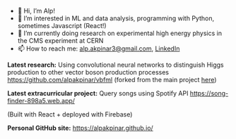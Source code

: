 - 👋 Hi, I’m Alp!
- 👀 I’m interested in ML and data analysis, programming with Python, sometimes Javascript (React!)
- 🌱 I’m currently doing research on experimental high energy physics in the CMS experiment at CERN
- 📫 How to reach me: alp.akpinar3@gmail.com, [LinkedIn](https://www.linkedin.com/in/alp-akp%C4%B1nar-9ab423b7/) 

**Latest research:**
Using convolutional neural networks to distinguish Higgs production to other vector boson production processes
https://github.com/alpakpinar/vbfml
(forked from the main project [here](https://github.com/AndreasAlbert/vbfml))

**Latest extracurricular project:** Query songs using Spotify API
https://song-finder-898a5.web.app/

(Built with React + deployed with Firebase)

**Personal GitHub site:**
https://alpakpinar.github.io/

<!---
alpakpinar/alpakpinar is a ✨ special ✨ repository because its `README.md` (this file) appears on your GitHub profile.
You can click the Preview link to take a look at your changes.
--->
